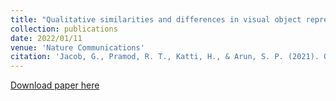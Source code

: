 ```yaml
---
title: "Qualitative similarities and differences in visual object representations between brains and deep networks."
collection: publications
date: 2022/01/11
venue: 'Nature Communications'
citation: 'Jacob, G., Pramod, R. T., Katti, H., & Arun, S. P. (2021). Qualitative similarities and differences in visual object representations between brains and deep networks. Nature communications, 12(1), 1-14.'
---
```

[Download paper here](https://PBS-JHU-Journal-Club.github.io/files/JacobEtAl2021.pdf)
